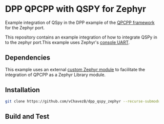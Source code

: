 # DPP QPCPP with QSPY for Zephyr

Example integration of QSpy in the DPP example of the [QPCPP framework](https://github.com/QuantumLeaps/qpcpp) for the  Zephyr port.

This repository contains an example integration of how to integrate QSPy in to the zephyr port.This example uses Zephyr's [console UART](https://github.com/vChavezB/dpp_qspy_zephyr/blob/main/src/bsp.cpp#L226). 

## Dependencies

This example uses an external [custom Zephyr module](https://github.com/vChavezB/qpcpp_zephyr) to facilitate the integration of QPCPP as a Zephyr Library module. 

## Installation

```bash
git clone https://github.com/vChavezB/dpp_qspy_zephyr --recurse-submodules
```

## Build and Test

```bash

```
